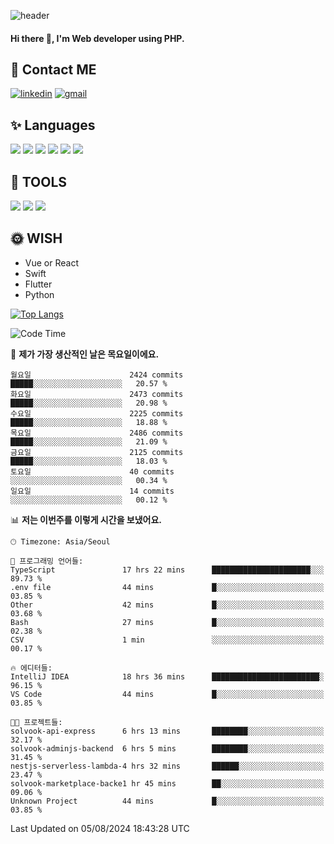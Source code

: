![header](https://capsule-render.vercel.app/api?type=waving&color=auto&height=300&section=header&text=Elin&fontSize=90&animation=twinkling)

#### Hi there 👋, I'm <b>Web developer</b> using PHP. ####

<!--
- 🔭 I’m currently working on Uniwill
- 🌱 I’m currently learning Vue or React or Python.
-->

<!---#### I am PHP developer --->

## 💌 Contact ME ###
[<img src='https://img.shields.io/badge/-EunjiKo-%230A66C2?style=flat-square&logo=LinkedIn&logoColor=white' alt='linkedin'>](https://www.linkedin.com/in/https://www.linkedin.com/in/eunji-ko-00a907164//)  [<img src='https://img.shields.io/badge/-einee214%40gmail.com-%23EA4335?style=flat-square&logo=Gmail&logoColor=white' alt='gmail'>](einee214@gmail.com)  


## ✨ Languages
<img src='https://img.shields.io/badge/-PHP-%23777BB4?style=for-the-badge&logo=PHP&logoColor=white'> <img src='https://img.shields.io/badge/-Laravel-%23FF2D20?style=for-the-badge&logo=Laravel&logoColor=white'> <img src='https://img.shields.io/badge/Jquery-%230769AD?style=for-the-badge&logo=Jquery&logoColor=white'> <img src='https://img.shields.io/badge/CSS3-%231572B6?style=for-the-badge&logo=CSS3&logoColor=white'> <img src='https://img.shields.io/badge/Bootstrap-%237952B3?style=for-the-badge&logo=Bootstrap&logoColor=white' > <img src='https://img.shields.io/badge/MySQL-%234479A1?style=for-the-badge&logo=MySQL&logoColor=white' >

## 🌷 TOOLS
<img src='https://img.shields.io/badge/PHPSTORM-%23000000?style=for-the-badge&logo=PhpStorm&logoColor=white' > <img src='https://img.shields.io/badge/GitLab-%23FCA121?style=for-the-badge&logo=GitLab&logoColor=white' > <img src='https://img.shields.io/badge/GitHub-%23181717?style=for-the-badge&logo=GitHub&logoColor=white'>


## 🌞 WISH
- Vue or React
- Swift
- Flutter
- Python


[![Top Langs](https://github-readme-stats.vercel.app/api/top-langs/?username=ein214&layout=compact)](https://github.com/anuraghazra/github-readme-stats)

<!--START_SECTION:waka-->
![Code Time](http://img.shields.io/badge/Code%20Time-3%2C675%20hrs%2050%20mins-blue)

📅 **제가 가장 생산적인 날은 목요일이에요.** 

```text
월요일                      2424 commits        █████░░░░░░░░░░░░░░░░░░░░   20.57 % 
화요일                      2473 commits        █████░░░░░░░░░░░░░░░░░░░░   20.98 % 
수요일                      2225 commits        █████░░░░░░░░░░░░░░░░░░░░   18.88 % 
목요일                      2486 commits        █████░░░░░░░░░░░░░░░░░░░░   21.09 % 
금요일                      2125 commits        █████░░░░░░░░░░░░░░░░░░░░   18.03 % 
토요일                      40 commits          ░░░░░░░░░░░░░░░░░░░░░░░░░   00.34 % 
일요일                      14 commits          ░░░░░░░░░░░░░░░░░░░░░░░░░   00.12 % 
```


📊 **저는 이번주를 이렇게 시간을 보냈어요.** 

```text
🕑︎ Timezone: Asia/Seoul

💬 프로그래밍 언어들: 
TypeScript               17 hrs 22 mins      ██████████████████████░░░   89.73 % 
.env file                44 mins             █░░░░░░░░░░░░░░░░░░░░░░░░   03.85 % 
Other                    42 mins             █░░░░░░░░░░░░░░░░░░░░░░░░   03.68 % 
Bash                     27 mins             █░░░░░░░░░░░░░░░░░░░░░░░░   02.38 % 
CSV                      1 min               ░░░░░░░░░░░░░░░░░░░░░░░░░   00.17 % 

🔥 에디터들: 
IntelliJ IDEA            18 hrs 36 mins      ████████████████████████░   96.15 % 
VS Code                  44 mins             █░░░░░░░░░░░░░░░░░░░░░░░░   03.85 % 

🐱‍💻 프로젝트들: 
solvook-api-express      6 hrs 13 mins       ████████░░░░░░░░░░░░░░░░░   32.17 % 
solvook-adminjs-backend  6 hrs 5 mins        ████████░░░░░░░░░░░░░░░░░   31.45 % 
nestjs-serverless-lambda-4 hrs 32 mins       ██████░░░░░░░░░░░░░░░░░░░   23.47 % 
solvook-marketplace-backe1 hr 45 mins        ██░░░░░░░░░░░░░░░░░░░░░░░   09.06 % 
Unknown Project          44 mins             █░░░░░░░░░░░░░░░░░░░░░░░░   03.85 % 
```


 Last Updated on 05/08/2024 18:43:28 UTC
<!--END_SECTION:waka-->

<!---![GitHub stats](https://github-readme-stats.vercel.app/api?username=ein214&show_icons=true&theme=dracula)  --->



